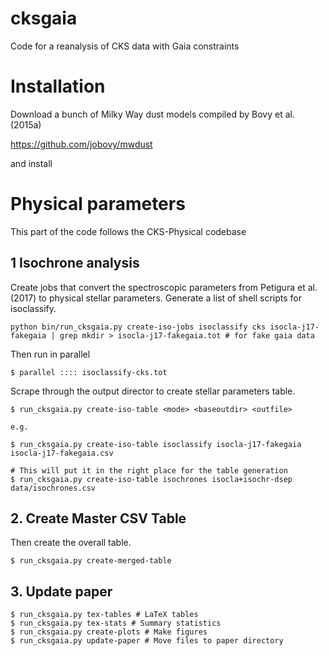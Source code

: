 # cksgaia
Code for a reanalysis of CKS data with Gaia constraints

# Installation

Download a bunch of Milky Way dust models compiled by Bovy et al. (2015a)

https://github.com/jobovy/mwdust

and install

# Physical parameters

This part of the code follows the CKS-Physical codebase

## 1 Isochrone analysis

Create jobs that convert the spectroscopic parameters from Petigura et
al. (2017) to physical stellar parameters. Generate a list of shell scripts
for isoclassify.

```
python bin/run_cksgaia.py create-iso-jobs isoclassify cks isocla-j17-fakegaia | grep mkdir > isocla-j17-fakegaia.tot # for fake gaia data
```

Then run in parallel

```
$ parallel :::: isoclassify-cks.tot
```

Scrape through the output director to create stellar parameters table.

```
$ run_cksgaia.py create-iso-table <mode> <baseoutdir> <outfile>

e.g.

$ run_cksgaia.py create-iso-table isoclassify isocla-j17-fakegaia isocla-j17-fakegaia.csv

# This will put it in the right place for the table generation
$ run_cksgaia.py create-iso-table isochrones isocla+isochr-dsep data/isochrones.csv
```

## 2. Create Master CSV Table

Then create the overall table.

```
$ run_cksgaia.py create-merged-table
```

## 3. Update paper 

```
$ run_cksgaia.py tex-tables # LaTeX tables
$ run_cksgaia.py tex-stats # Summary statistics
$ run_cksgaia.py create-plots # Make figures
$ run_cksgaia.py update-paper # Move files to paper directory
```

###